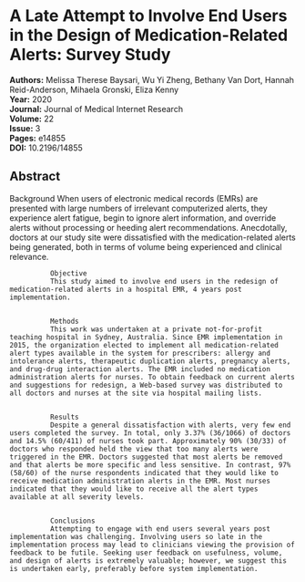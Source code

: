 # A Late Attempt to Involve End Users in the Design of Medication-Related Alerts: Survey Study

**Authors:** Melissa Therese Baysari, Wu Yi Zheng, Bethany Van Dort, Hannah Reid-Anderson, Mihaela Gronski, Eliza Kenny  
**Year:** 2020  
**Journal:** Journal of Medical Internet Research  
**Volume:** 22  
**Issue:** 3  
**Pages:** e14855  
**DOI:** 10.2196/14855  

## Abstract
Background
              When users of electronic medical records (EMRs) are presented with large numbers of irrelevant computerized alerts, they experience alert fatigue, begin to ignore alert information, and override alerts without processing or heeding alert recommendations. Anecdotally, doctors at our study site were dissatisfied with the medication-related alerts being generated, both in terms of volume being experienced and clinical relevance.
            
            
              Objective
              This study aimed to involve end users in the redesign of medication-related alerts in a hospital EMR, 4 years post implementation.
            
            
              Methods
              This work was undertaken at a private not-for-profit teaching hospital in Sydney, Australia. Since EMR implementation in 2015, the organization elected to implement all medication-related alert types available in the system for prescribers: allergy and intolerance alerts, therapeutic duplication alerts, pregnancy alerts, and drug-drug interaction alerts. The EMR included no medication administration alerts for nurses. To obtain feedback on current alerts and suggestions for redesign, a Web-based survey was distributed to all doctors and nurses at the site via hospital mailing lists.
            
            
              Results
              Despite a general dissatisfaction with alerts, very few end users completed the survey. In total, only 3.37% (36/1066) of doctors and 14.5% (60/411) of nurses took part. Approximately 90% (30/33) of doctors who responded held the view that too many alerts were triggered in the EMR. Doctors suggested that most alerts be removed and that alerts be more specific and less sensitive. In contrast, 97% (58/60) of the nurse respondents indicated that they would like to receive medication administration alerts in the EMR. Most nurses indicated that they would like to receive all the alert types available at all severity levels.
            
            
              Conclusions
              Attempting to engage with end users several years post implementation was challenging. Involving users so late in the implementation process may lead to clinicians viewing the provision of feedback to be futile. Seeking user feedback on usefulness, volume, and design of alerts is extremely valuable; however, we suggest this is undertaken early, preferably before system implementation.

